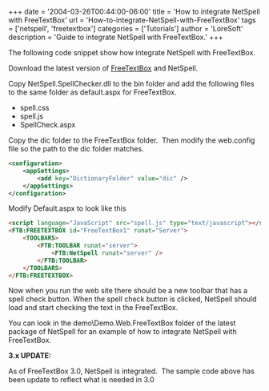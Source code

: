 +++
date = '2004-03-26T00:44:00-06:00'
title = 'How to integrate NetSpell with FreeTextBox'
url = 'How-to-integrate-NetSpell-with-FreeTextBox'
tags = ['netspell', 'freetextbox']
categories = ['Tutorials']
author = 'LoreSoft'
description = 'Guide to integrate NetSpell with FreeTextBox.'
+++

The following code snippet show how integrate NetSpell with FreeTextBox.

Download the latest version of [FreeTextBox](http://www.freetextbox.com/) and NetSpell.

Copy NetSpell.SpellChecker.dll to the bin folder and add the following files to the same folder as default.aspx for FreeTextBox.

* spell.css
* spell.js
* SpellCheck.aspx&#160;  

Copy the dic folder to the FreeTextBox folder.&#160; Then modify the web.config file so the path to the dic folder matches.

```xml
<configuration>
    <appSettings>
        <add key="DictionaryFolder" value="dic" />
    </appSettings>
</configuration>
```

Modify Default.aspx to look like this

```html
<script language="JavaScript" src="spell.js" type="text/javascript"></script>
<FTB:FREETEXTBOX id="FreeTextBox1" runat="Server">
    <TOOLBARS>
        <FTB:TOOLBAR runat="server">
            <FTB:NetSpell runat="server" />
        </FTB:TOOLBAR>
    </TOOLBARS>
</FTB:FREETEXTBOX>
```

Now when you run the web site there should be a new toolbar that has a spell check button.  When the spell check button is clicked, NetSpell should load and start checking the text in the FreeTextBox.

You can look in the demo\Demo.Web.FreeTextBox folder of the latest package of NetSpell for an example of how to integrate NetSpell with FreeTextBox.

**3.x UPDATE:**

As of FreeTextBox 3.0, NetSpell is integrated.&#160; The sample code above has been update to reflect what is needed in 3.0
